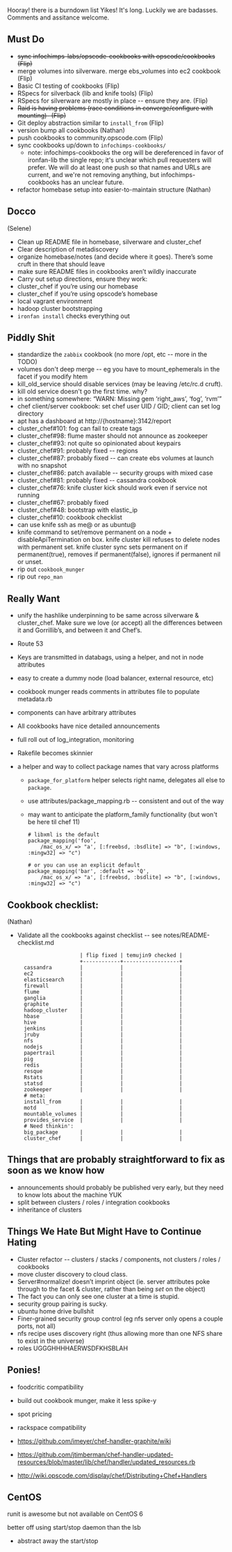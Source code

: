 Hooray! there is a burndown list
Yikes! It's long. Luckily we are badasses. Comments and assitance welcome.

## Must Do

* ~~sync infochimps-labs/opscode-cookbooks with opscode/cookbooks (Flip)~~
* merge volumes into silverware. merge ebs_volumes into ec2 cookbook (Flip)
* Basic CI testing of cookbooks (Flip)
* RSpecs for silverback (lib and knife tools) (Flip)
* RSpecs for silverware are mostly in place -- ensure they are. (Flip)
* ~~Raid is having problems (race conditions in converge/configure with mounting)-  (Flip)~~
* Git deploy abstraction similar to `install_from` (Flip)
* version bump all cookbooks (Nathan)
* push cookbooks to community.opscode.com  (Flip)
* sync cookbooks up/down to `infochimps-cookbooks/` 
  - note: infochimps-cookbooks the org will be dereferenced in favor of ironfan-lib the single repo; it's unclear which pull requesters will prefer. We will do at least one push so that names and URLs are current, and we're not removing anything, but infochimps-cookbooks has an unclear future.
* refactor homebase setup into easier-to-maintain structure (Nathan)

## Docco
(Selene)

* Clean up README file in homebase, silverware and cluster_chef
* Clear description of metadiscovery
* organize homebase/notes (and decide where it goes). There’s some cruft in there that should leave
* make sure README files in cookbooks aren’t wildly inaccurate
* Carry out setup directions, ensure they work:
* cluster_chef if you’re using our homebase
* cluster_chef if you’re using opscode’s homebase
* local vagrant environment 
* hadoop cluster bootstrapping
* `ironfan install` checks everything out

## Piddly Shit

* standardize the `zabbix` cookbook (no more /opt, etc -- more in the TODO)
* volumes don't deep merge -- eg you have to mount_ephemerals in the facet if you modify htem
* kill_old_service should disable services (may be leaving /etc/rc.d cruft).
* kill old service doesn't go the first time. why?
* in something somewhere: “WARN: Missing gem ‘right_aws’, ‘fog’, ‘rvm’”
* chef client/server cookbook: set chef user UID / GID; client can set log directory
* apt has a dashboard at http://{hostname}:3142/report
* cluster_chef#101: fog can fail to create tags
* cluster_chef#98: flume master should not announce as zookeeper
* cluster_chef#93: not quite so opinionated about keypairs
* cluster_chef#91: probably fixed -- regions
* cluster_chef#87: probably fixed -- can create ebs volumes at launch with no snapshot
* cluster_chef#86: patch available -- security groups with mixed case
* cluster_chef#81: probably fixed -- cassandra cookbook
* cluster_chef#76: knife cluster kick should work even if service not running
* cluster_chef#67: probably fixed
* cluster_chef#48: bootstrap with elastic_ip
* cluster_chef#10: cookbook checklist
* can use knife ssh as me@ or as ubuntu@
* knife command to set/remove permanent on a node + disableApiTermination on box. knife cluster kill refuses to delete nodes with permanent set. knife cluster sync sets permanent on if permanent(true), removes if permanent(false), ignores if permanent nil or unset. 
* rip out `cookbook_munger`
* rip out `repo_man`

## Really Want

* unify the hashlike underpinning to be same across silverware & cluster_chef. Make sure we love (or accept) all the differences between it and Gorrillib’s, and between it and Chef’s.
* Route 53
* Keys are transmitted in databags, using a helper, and not in node attributes
* easy to create a dummy node (load balancer, external resource, etc)
* cookbook munger reads comments in attributes file to populate metadata.rb
* components can have arbitrary attributes
* All cookbooks have nice detailed announcements
* full roll out of log_integration, monitoring
* Rakefile becomes skinnier

* a helper and way to collect package names that vary across platforms
  - `package_for_platform` helper selects right name, delegates all else to `package`.
  - use attributes/package_mapping.rb -- consistent and out of the way
  - may want to anticipate the platform_family functionality (but won't be here til chef 11)
    
        # libxml is the default 
        package_mapping('foo', 
            /mac_os_x/ => "a', [:freebsd, :bsdlite] => "b", [:windows, :mingw32] => "c")
            
        # or you can use an explicit default 
        package_mapping('bar', :default => 'Q',
            /mac_os_x/ => "a', [:freebsd, :bsdlite] => "b", [:windows, :mingw32] => "c")            


 

## Cookbook checklist:
(Nathan)

* Validate all the cookbooks against checklist -- see notes/README-checklist.md 

                          | flip fixed | temujin9 checked |
                          +------------+------------------+
        cassandra    	  |            |                  |
        ec2               |            |                  |
        elasticsearch	  |            |                  |
        firewall     	  |            |                  |
        flume             |            |                  |
        ganglia           |            |                  |
        graphite     	  |            |                  |
        hadoop_cluster	  |            |                  |
        hbase             |            |                  |
        hive              |            |                  |
        jenkins           |            |                  |
        jruby             |            |                  |
        nfs               |            |                  |
        nodejs            |            |                  |
        papertrail   	  |            |                  |
        pig               |            |                  |
        redis             |            |                  |
        resque            |            |                  |
        Rstats            |            |                  |
        statsd            |            |                  |
        zookeeper    	  |            |                  |
        # meta:
        install_from	  |            |                  |
        motd              |            |                  |
        mountable_volumes |            |                  |
        provides_service  |            |                  |
        # Need thinkin':
        big_package  	  |            |                  |
        cluster_chef      |            |                  |


## Things that are probably straightforward to fix as soon as we know how

* announcements should probably be published very early, but they need to know lots about the machine YUK
* split between clusters / roles / integration cookbooks
* inheritance of clusters

## Things We Hate But Might Have to Continue Hating

* Cluster refactor -- clusters / stacks / components, not clusters / roles / cookbooks
* move cluster discovery to cloud class.
* Server#normalize! doesn’t imprint object (ie. server attributes poke through to the facet & cluster, rather than being *set* on the object)
* The fact you can only see one cluster at a time is stupid.
* security group pairing is sucky.
* ubuntu home drive bullshit
* Finer-grained security group control (eg nfs server only opens a couple ports, not all)
* nfs recipe uses discovery right (thus allowing more than one NFS share to exist in the universe)
* roles UGGGHHHHAERWSDFKHSBLAH

## Ponies!

* foodcritic compatibility
* build out cookbook munger, make it less spike-y
* spot pricing
* rackspace compatibility

* https://github.com/imeyer/chef-handler-graphite/wiki
* https://github.com/jtimberman/chef-handler-updated-resources/blob/master/lib/chef/handler/updated_resources.rb
* http://wiki.opscode.com/display/chef/Distributing+Chef+Handlers


## CentOS

runit is awesome but not available on CentOS 6

better off using  start/stop daemon than the lsb 

* abstract away the start/stop
